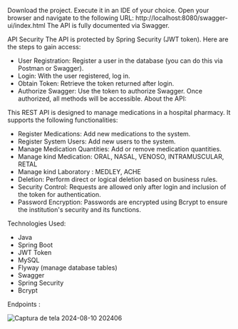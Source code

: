 Download the project.
Execute it in an IDE of your choice.
Open your browser and navigate to the following URL:
http://localhost:8080/swagger-ui/index.html
The API is fully documented via Swagger.

API Security
The API is protected by Spring Security (JWT token). Here are the steps to gain access:

- User Registration: Register a user in the database (you can do this via Postman or Swagger).
- Login: With the user registered, log in.
- Obtain Token: Retrieve the token returned after login.
- Authorize Swagger: Use the token to authorize Swagger. Once authorized, all methods will be accessible.
About the API:

This REST API is designed to manage medications in a hospital pharmacy. It supports the following functionalities:

- Register Medications: Add new medications to the system.
- Register System Users: Add new users to the system.
- Manage Medication Quantities: Add or remove medication quantities.
- Manage kind Medication: ORAL, NASAL, VENOSO, INTRAMUSCULAR, RETAL
- Manage kind Laboratory : MEDLEY, ACHE
- Deletion: Perform direct or logical deletion based on business rules.
- Security Control: Requests are allowed only after login and inclusion of the token for authentication.
- Password Encryption: Passwords are encrypted using Bcrypt to ensure the institution's security and its functions.
  
Technologies Used:

- Java
- Spring Boot
- JWT Token
- MySQL
- Flyway (manage database tables)
- Swagger
- Spring Security
- Bcrypt

Endpoints : 

![Captura de tela 2024-08-10 202406](https://github.com/user-attachments/assets/ba348651-4e13-42ff-8817-fe6236598705)


